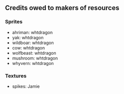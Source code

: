 ## Credits owed to makers of resources

### Sprites
- ahriman: whtdragon
- yak: whtdragon
- wildboar: whtdragon
- cow: whtdragon
- wolfbeast: whtdragon
- mushroom: whtdragon
- whyvern: whtdragon

### Textures
- spikes: Jamie